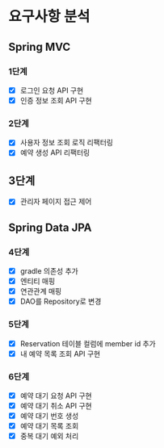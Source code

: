 # 요구사항 분석
## Spring MVC
### 1단계
- [x] 로그인 요청 API 구현
- [x] 인증 정보 조회 API 구현

### 2단계
- [x] 사용자 정보 조회 로직 리팩터링
- [x] 예약 생성 API 리팩터링

## 3단계
- [x] 관리자 페이지 접근 제어

## Spring Data JPA
### 4단계
- [x] gradle 의존성 추가
- [x] 엔티티 매핑
- [x] 연관관계 매핑
- [x] DAO를 Repository로 변경

### 5단계
- [x] Reservation 테이블 컬럼에 member id 추가
- [x] 내 예약 목록 조회 API 구현

### 6단계
- [x] 예약 대기 요청 API 구현
- [x] 예약 대기 취소 API 구현
- [x] 예약 대기 번호 생성
- [x] 예약 대기 목록 조회 
- [x] 중복 대기 예외 처리